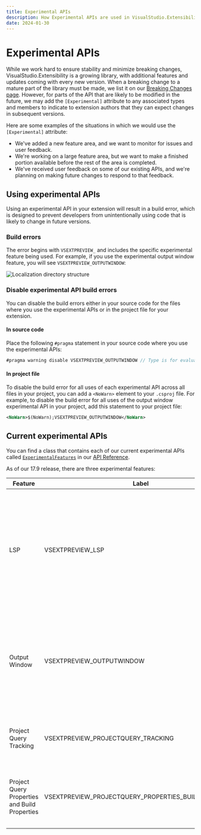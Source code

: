 ```yaml
---
title: Experimental APIs
description: How Experimental APIs are used in VisualStudio.Extensibility
date: 2024-01-30
---
```


# Experimental APIs

While we work hard to ensure stability and minimize breaking changes, VisualStudio.Extensibility is a growing library, with additional features and updates coming with every new version. When a breaking change to a mature part of the library must be made, we list it on our [Breaking Changes page](breaking_changes.md). However, for parts of the API that are likely to be modified in the future, we may add the `[Experimental]` attribute to any associated types and members to indicate to extension authors that they can expect changes in subsequent versions.

Here are some examples of the situations in which we would use the `[Experimental]` attribute:
* We've added a new feature area, and we want to monitor for issues and user feedback.
* We're working on a large feature area, but we want to make a finished portion available before the rest of the area is completed.
* We've received user feedback on some of our existing APIs, and we're planning on making future changes to respond to that feedback.

## Using experimental APIs

Using an experimental API in your extension will result in a build error, which is designed to prevent developers from unintentionally using code that is likely to change in future versions.

### Build errors
The error begins with `VSEXTPREVIEW_` and includes the specific experimental feature being used. For example, if you use the experimental output window feature, you will see `VSEXTPREVIEW_OUTPUTWINDOW`:

![Localization directory structure](./media/experimental_api_error.png)

### Disable experimental API build errors

You can disable the build errors either in your source code for the files where you use the experimental APIs or in the project file for your extension.

#### In source code

Place the following `#pragma` statement in your source code where you use the experimental APIs:

```csharp
#pragma warning disable VSEXTPREVIEW_OUTPUTWINDOW // Type is for evaluation purposes only and is subject to change or removal in future updates.
```

#### In project file

To disable the build error for all uses of each experimental API across all files in your project, you can add a `<NoWarn>` element to your `.csproj` file. For example, to disable the build error for all uses of the output window experimental API in your project, add this statement to your project file:

```xml
<NoWarn>$(NoWarn);VSEXTPREVIEW_OUTPUTWINDOW</NoWarn>
```

## Current experimental APIs

You can find a class that contains each of our current experimental APIs called [`ExperimentalFeatures`](https://learn.microsoft.com/dotnet/api/microsoft.visualstudio.extensibility.experimentalfeatures) in our [API Reference](https://learn.microsoft.com/dotnet/api/microsoft.visualstudio.extensibility).

As of our 17.9 release, there are three experimental features:

| Feature | Label | Description |
|---------|-------|-------------|
| LSP | VSEXTPREVIEW_LSP | LSP support was added with our 17.9 release and we want user feedback to make sure we've got the features needed by extension authors.|
| Output Window | VSEXTPREVIEW_OUTPUTWINDOW | We're updating our output window APIs based on user feedback to provide a simplified way to write to the output window. |
| Project Query Tracking | VSEXTPREVIEW_PROJECTQUERY_TRACKING | We're continuing to update our project query API to add new features|
| Project Query Properties and Build Properties | VSEXTPREVIEW_PROJECTQUERY_PROPERTIES_BUILDPROPERTIES | We're continuing to update our project query terminoligy to be accurate |
